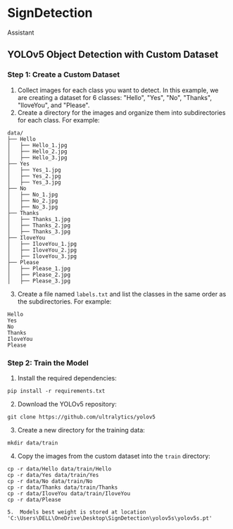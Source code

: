 # SignDetection
 Assistant
## YOLOv5 Object Detection with Custom Dataset

### Step 1: Create a Custom Dataset

1.  Collect images for each class you want to detect. In this example, we are creating a dataset for 6 classes: "Hello", "Yes", "No", "Thanks", "IloveYou", and "Please".
2.  Create a directory for the images and organize them into subdirectories for each class. For example:
```
data/
├── Hello
│   ├── Hello_1.jpg
│   ├── Hello_2.jpg
│   ├── Hello_3.jpg
├── Yes
│   ├── Yes_1.jpg
│   ├── Yes_2.jpg
│   ├── Yes_3.jpg
├── No
│   ├── No_1.jpg
│   ├── No_2.jpg
│   ├── No_3.jpg
├── Thanks
│   ├── Thanks_1.jpg
│   ├── Thanks_2.jpg
│   ├── Thanks_3.jpg
├── IloveYou
│   ├── IloveYou_1.jpg
│   ├── IloveYou_2.jpg
│   ├── IloveYou_3.jpg
├── Please
│   ├── Please_1.jpg
│   ├── Please_2.jpg
│   ├── Please_3.jpg
```

3.  Create a file named `labels.txt` and list the classes in the same order as the subdirectories. For example:
```
Hello
Yes
No
Thanks
IloveYou
Please
```

### Step 2: Train the Model

1.  Install the required dependencies:
```
pip install -r requirements.txt
```

2.  Download the YOLOv5 repository:
```
git clone https://github.com/ultralytics/yolov5
```

3.  Create a new directory for the training data:
```
mkdir data/train
```

4.  Copy the images from the custom dataset into the `train` directory:
```
cp -r data/Hello data/train/Hello
cp -r data/Yes data/train/Yes
cp -r data/No data/train/No
cp -r data/Thanks data/train/Thanks
cp -r data/IloveYou data/train/IloveYou
cp -r data/Please

5.  Models best weight is stored at location 'C:\Users\DELL\OneDrive\Desktop\SignDetection\yolov5s\yolov5s.pt'
